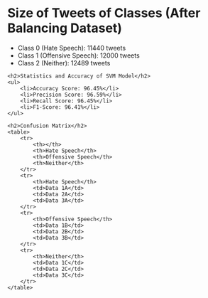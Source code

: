 <!DOCTYPE html>
<html>
<head>
	<title>Text Classification: Hate, Offensive, or Neither</title>
</head>
<body>
	<h1>Size of Tweets of Classes (After Balancing Dataset)</h1>
	<ul>
		<li>Class 0 (Hate Speech): 11440 tweets</li>
		<li>Class 1 (Offensive Speech): 12000 tweets</li>
		<li>Class 2 (Neither): 12489 tweets</li>
	</ul>
	
	<h2>Statistics and Accuracy of SVM Model</h2>
	<ul>
		<li>Accuracy Score: 96.45%</li>
		<li>Precision Score: 96.59%</li>
		<li>Recall Score: 96.45%</li>
		<li>F1-Score: 96.41%</li>
	</ul>
	
	<h2>Confusion Matrix</h2>
	<table>
		<tr>
			<th></th>
			<th>Hate Speech</th>
			<th>Offensive Speech</th>
			<th>Neither</th>
		</tr>
		<tr>
			<th>Hate Speech</th>
			<td>Data 1A</td>
			<td>Data 2A</td>
			<td>Data 3A</td>
		</tr>
		<tr>
			<th>Offensive Speech</th>
			<td>Data 1B</td>
			<td>Data 2B</td>
			<td>Data 3B</td>
		</tr>
		<tr>
			<th>Neither</th>
			<td>Data 1C</td>
			<td>Data 2C</td>
			<td>Data 3C</td>
		</tr>
	</table>
</body>
</html>
